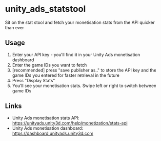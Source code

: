 # unity_ads_statstool
Sit on the stat stool and fetch your monetisation stats from the API quicker than ever

## Usage

1. Enter your API key - you'll find it in your Unity Ads monetisation dashboard
1. Enter the game IDs you want to fetch
1. [recommended] press "save publisher as.." to store the API key and the game IDs you entered for faster retrieval in the future
1. Press "Display Stats"
1. You'll see your monetisation stats. Swipe left or right to switch between game IDs

## Links

- Unity Ads monetisation stats API: https://unityads.unity3d.com/help/monetization/stats-api
- Unity Ads monetisation dashboard: https://dashboard.unityads.unity3d.com
